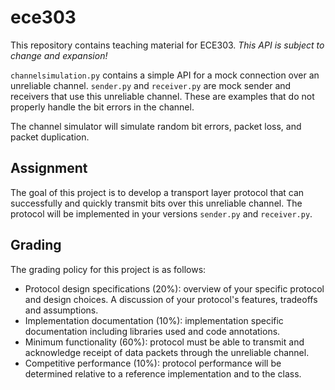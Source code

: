 # ece303
This repository contains teaching material for ECE303.
_This API is subject to change and expansion!_

`channelsimulation.py` contains a simple API for a mock connection over an unreliable channel. `sender.py` and `receiver.py` are mock sender and receivers that use this unreliable channel. These are examples that do not properly handle the bit errors in the channel.

The channel simulator will simulate random bit errors, packet loss, and packet duplication.

## Assignment
The goal of this project is to develop a transport layer protocol that can successfully and quickly transmit bits over this unreliable channel. The protocol will be implemented in your versions `sender.py` and `receiver.py`.

## Grading
The grading policy for this project is as follows:
* Protocol design specifications (20%): overview of your specific protocol and design choices. A discussion of your protocol's features, tradeoffs and assumptions.
* Implementation documentation (10%): implementation specific documentation including libraries used and code annotations.
* Minimum functionality (60%): protocol must be able to transmit and acknowledge receipt of data packets through the unreliable channel.
* Competitive performance (10%): protocol performance will be determined relative to a reference implementation and to the class.
